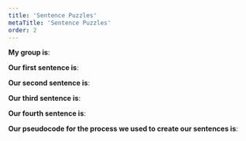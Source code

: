 ```yaml
---
title: 'Sentence Puzzles'
metaTitle: 'Sentence Puzzles'
order: 2
---
```


**My group is**: 

**Our first sentence is**: 

**Our second sentence is**: 

**Our third sentence is**: 

**Our fourth sentence is**: 

**Our pseudocode for the process we used to create our sentences is**: 

